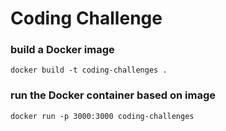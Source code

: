 # Coding Challenge



### build a Docker image
``` docker build -t coding-challenges . ```
### run the Docker container based on image
``` docker run -p 3000:3000 coding-challenges ```
